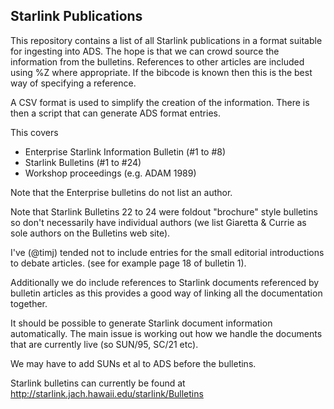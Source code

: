 Starlink Publications
---------------------

This repository contains a list of all Starlink publications in a format suitable
for ingesting into ADS. The hope is that we can crowd source the information from
the bulletins. References to other articles are included using %Z where appropriate.
If the bibcode is known then this is the best way of specifying a reference.

A CSV format is used to simplify the creation of the information. There is then a script
that can generate ADS format entries.

This covers

 * Enterprise Starlink Information Bulletin (#1 to #8)
 * Starlink Bulletins (#1 to #24)
 * Workshop proceedings (e.g. ADAM 1989)

Note that the Enterprise bulletins do not list an author.

Note that Starlink Bulletins 22 to 24 were foldout "brochure" style bulletins so don't
necessarily have individual authors (we list Giaretta & Currie as sole authors on the
Bulletins web site).

I've (@timj) tended not to include entries for the small editorial introductions to debate
articles. (see for example page 18 of bulletin 1).

Additionally we do include references to Starlink documents referenced by bulletin articles
as this provides a good way of linking all the documentation together.

It should be possible to generate Starlink document information automatically.
The main issue is working out how we handle the documents that are currently live (so SUN/95,
SC/21 etc).

We may have to add SUNs et al to ADS before the bulletins.

Starlink bulletins can currently be found at http://starlink.jach.hawaii.edu/starlink/Bulletins
